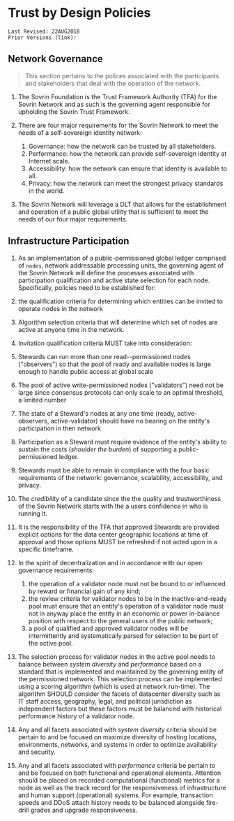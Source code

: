 # Trust by Design Policies
```
Last Revised: 22AUG2018
Prior Versions (link):

```
## Network Governance
>This section pertains to the polices associated with the participants and stakeholders that deal with the operation of the network.

1. The Sovrin Foundation is the Trust Framework Authority (TFA) for the Sovrin Network and as such is the governing agent responsible for upholding the Sovrin Trust Framework.  

1. There are four major requirements for the Sovrin Network to meet the needs of a self-sovereign identity network:

   1. Governance: how the network can be trusted by all stakeholders.
   1. Performance: how the network can provide self-sovereign identity at Internet scale.
   1. Accessibility: how the network can ensure that identity is available to all.
   1. Privacy: how the network can meet the strongest privacy standards in the world.

1. The Sovrin Network will leverage a DLT that allows for the establishment and operation of a public global utility that is sufficient to meet the needs of our four major requirements.

## Infrastructure Participation
1. As an implementation of a public-permissioned global ledger comprised of ```nodes```, network addressable processing units, the governing agent of the Sovrin Network will define the processes associated with participation qualification and active state selection for each node. Specifically, policies need to be established for:

  1. the qualification criteria for determining which entities can be invited to operate nodes in the network
  1. Algorithm selection criteria that will determine which set of nodes are active at anyone time in the network.

1. Invitation qualification criteria MUST take into consideration:

  1. Stewards can run more than one read--permissioned nodes ("observers") so that the pool of ready and available nodes is large enough to handle public access at global scale
  1. The pool of active write-permissioned nodes ("validators") need not be large since consensus protocols can only scale to an optimal threshold, a limited number
  1. The state of a Steward's nodes at any one time (ready, active-observers, active-validator) should have no bearing on the entity's participation in then network
  1. Participation as a Steward must require evidence of the entity's ability to sustain the costs (*shoulder the burden*) of supporting a public-permissioned ledger.
  1. Stewards must be able to remain in compliance with the four basic requirements of the network: governance, scalability, accessibility, and privacy.
  1. The *credibility* of a candidate since the the quality and trustworthiness of the Sovrin Network starts with the a users confidence in who is running it.

1. It is the responsibility of the TFA that approved Stewards are provided explicit options for the data center geographic locations at time of approval and those options MUST be refreshed if not acted upon in a specific timeframe.

1. In the spirit of decentralization and in accordance with our open governance requirements:

   1. the operation of a validator node must not be bound to or influenced by reward or financial gain of any kind;
   1. the review criteria for validator nodes to be in the inactive-and-ready pool must ensure that an entity's operation of a validator node must not in anyway place the entity in an economic or power in-balance position with respect to the general users of the public network;  
   1. a pool of qualified and approved validator nodes will be intermittently and systematically parsed for selection to be part of the active pool.

1. The selection process for validator nodes in the active pool needs to balance between *system diversity* and *performance* based on a standard that is implemented and maintained by the governing entity of the permissioned network. This selection process can be implemented using a scoring algorithm (which is used at network run-time). The algorithm  SHOULD consider the facets of datacenter diversity such as IT staff access, geography, legal, and political jurisdiction as independent factors but these factors must be balanced with historical performance history of a validator node.

1. Any and all facets associated with *system diversity* criteria should be pertain to and be focused on maximize diversity of hosting locations, environments, networks, and systems in order to optimize availability and security.

1. Any and all facets associated with *performance* criteria be pertain to and be focused on both functional and operational elements. Attention should be placed on recorded computational (functional) metrics for a node as well as the track record for the responsiveness of infrastructure and human support (operational) systems. For example, transaction speeds and DDoS attach history needs to be balanced alongside fire-drill grades and upgrade responsiveness.
